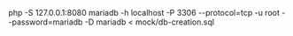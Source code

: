 php -S 127.0.0.1:8080
mariadb -h localhost -P 3306 --protocol=tcp -u root --password=mariadb -D mariadb < mock/db-creation.sql